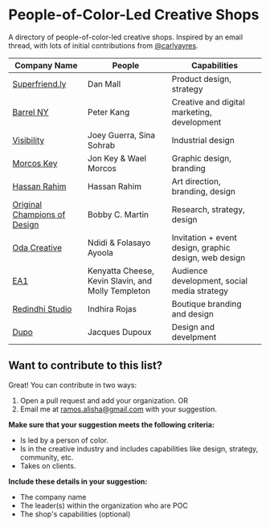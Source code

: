 # People-of-Color-Led Creative Shops
A directory of people-of-color-led creative shops. Inspired by an email thread, with lots of initial contributions from [@carlyayres](http://twitter.com/carlyayres).

| Company Name  | People | Capabilities |
| ------------- | ------------- | ------------- |
| [Superfriend.ly](http://superfriend.ly/) | Dan Mall | Product design, strategy |
| [Barrel NY](https://www.barrelny.com/) | Peter Kang | Creative and digital marketing, development |
| [Visibility](https://www.vsby.co) | Joey Guerra, Sina Sohrab | Industrial design|
| [Morcos Key](http://morcoskey.com/Home) | Jon Key & Wael Morcos | Graphic design, branding|
| [Hassan Rahim](http://hassanrahim.com/) | Hassan Rahim | Art direction, branding, design |
| [Original Champions of Design](http://originalchampionsofdesign.com/) | Bobby C. Martin | Research, strategy, design |
| [Oda Creative](https://odacreative.com) | Ndidi & Folasayo Ayoola | Invitation + event design, graphic design, web design |
| [EA1](http://ea1.co/) | Kenyatta Cheese, Kevin Slavin, and Molly Templeton | Audience development, social media strategy |
| [Redindhi Studio](http://www.redindhi.com/) | Indhira Rojas | Boutique branding and design |
| [Dupo](http://dupo.is/) | Jacques Dupoux | Design and develpment|


## Want to contribute to this list?
Great! You can contribute in two ways:

1. Open a pull request and add your organization.
OR
2. Email me at ramos.alisha@gmail.com with your suggestion.

**Make sure that your suggestion meets the following criteria:**
* Is led by a person of color.
* Is in the creative industry and includes capabilities like design, strategy, community, etc.
* Takes on clients.

**Include these details in your suggestion:**
* The company name
* The leader(s) within the organization who are POC
* The shop's capabilities (optional)
